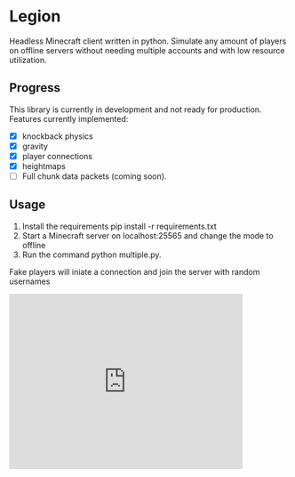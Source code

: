 # Legion
Headless Minecraft client written in python. Simulate any amount of players on offline servers without needing multiple accounts and with low resource utilization.

## Progress
This library is currently in development and not ready for production. Features currently implemented:
- [x] knockback physics
- [x] gravity
- [x] player connections
- [x] heightmaps
- [ ] Full chunk data packets (coming soon).

## Usage
1. Install the requirements pip install -r requirements.txt
2. Start a Minecraft server on localhost:25565 and change the mode to offline
3. Run the command python multiple.py.

Fake players will iniate a connection and join the server with random usernames

<iframe width="420" height="315" src="https://github.com/user-attachments/assets/f639a928-c296-490a-854f-5028942386a4" frameborder="0" allowfullscreen></iframe>
